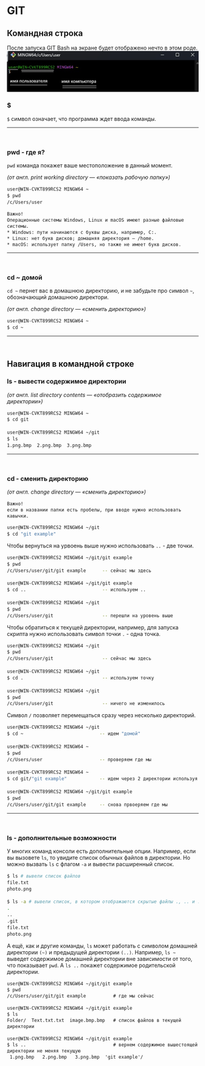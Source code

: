 # GIT
## Командная строка

После запуска GIT Bash на экране будет отображено нечто в этом роде.
![](resources/images/1.jpg)

### $
```$``` символ означает, что программа ждет ввода команды.  
___
<br>

### pwd - где я?  
```pwd``` команда покажет ваше местоположение в данный момент.  
  
*(от англ. print working directory — «показать рабочую папку»)*  

```bash
user@WIN-CVKT899RCS2 MINGW64 ~
$ pwd
/c/Users/user  
```
  
```
Важно!
Операционные системы Windows, Linux и macOS имеют разные файловые системы.
* Windows: пути начинаются с буквы диска, например, C:.
* Linux: нет букв дисков; домашняя директория — /home.
* macOS: использует папку /Users, но также не имеет букв дисков.
```
___
<br>

### cd ~ домой
```cd ~``` пернет вас в домашнюю директорию, и не забудьте про символ ```~```, обозначающий домашнюю директори.  

*(от англ. change directory — «сменить директорию»)*   

```bash
user@WIN-CVKT899RCS2 MINGW64 ~
$ cd ~
```
___
<br>

## Навигация в командной строке
### ls - вывести содержимое директории
*(от англ. list directory contents — «отобразить содержимое директории»)*  

```bash
user@WIN-CVKT899RCS2 MINGW64 ~
$ cd git

user@WIN-CVKT899RCS2 MINGW64 ~/git
$ ls
1.png.bmp  2.png.bmp  3.png.bmp
```
___
<br>

### cd - сменить директорию
*(от англ. change directory — «сменить директорию»)*   

```
Важно!
если в названии папки есть пробелы, при вводе нужно использовать кавычки.
```
```bash
user@WIN-CVKT899RCS2 MINGW64 ~/git
$ cd "git example"
```  

Чтобы вернуться на урвоень выше нужно использовать ```..``` - две точки.  

```bash
user@WIN-CVKT899RCS2 MINGW64 ~/git/git example
$ pwd
/c/Users/user/git/git example      -- сейчас мы здесь

user@WIN-CVKT899RCS2 MINGW64 ~/git/git example
$ cd ..                            -- используем ..

user@WIN-CVKT899RCS2 MINGW64 ~/git
$ pwd
/c/Users/user/git                  -- перешли на уровень выше
```

Чтобы обратиться к текущей директории, например, для запуска скрипта нужно использовать символ точки ```.``` - одна точка.

```bash
user@WIN-CVKT899RCS2 MINGW64 ~/git
$ pwd
/c/Users/user/git                  -- сейчас мы здесь

user@WIN-CVKT899RCS2 MINGW64 ~/git
$ cd .                             -- используем точку

user@WIN-CVKT899RCS2 MINGW64 ~/git
$ pwd
/c/Users/user/git                  -- ничего не изменилось
```

Символ ```/``` позволяет перемещаться сразу через несколько директорий.  

```bash
user@WIN-CVKT899RCS2 MINGW64 ~/git
$ cd ~                            -- идем "домой"

user@WIN-CVKT899RCS2 MINGW64 ~
$ pwd
/c/Users/user                     -- проверяем где мы

user@WIN-CVKT899RCS2 MINGW64 ~
$ cd git/"git example"            -- идем через 2 директории используя '/'

user@WIN-CVKT899RCS2 MINGW64 ~/git/git example
$ pwd
/c/Users/user/git/git example     -- снова првоеряем где мы

```
___
<br>

### ls - дополнительные возможности  

У многих команд консоли есть дополнительные опции. Например, если вы вызовете ```ls```, то увидите список обычных файлов в директории. Но можно вызвать ```ls``` с флагом ```-a``` и вывести расширенный список.
```bash
$ ls # вывели список файлов
file.txt
photo.png

$ ls -a # вывели список, в котором отображаются скрытые файлы ., .. и .git
.
..
.git
file.txt
photo.png
```
А ещё, как и другие команды, ```ls``` может работать с символом домашней директории ```(~)``` и предыдущей директории ```(..)```. Например, ```ls ~``` выведет содержимое домашней директории вне зависимости от того, что показывает ```pwd```. А ```ls ..``` покажет содержимое родительской директории.  
```
user@WIN-CVKT899RCS2 MINGW64 ~/git/git example
$ pwd
/c/Users/user/git/git example          # где мы сейчас

user@WIN-CVKT899RCS2 MINGW64 ~/git/git example
$ ls
Folder/  Text.txt.txt  image.bmp.bmp   # список файлов в текущей директории

user@WIN-CVKT899RCS2 MINGW64 ~/git/git example
$ ls ..                                # вернем содержимое вышестоящей директории не меняя текущую
 1.png.bmp   2.png.bmp   3.png.bmp  'git example'/

```
